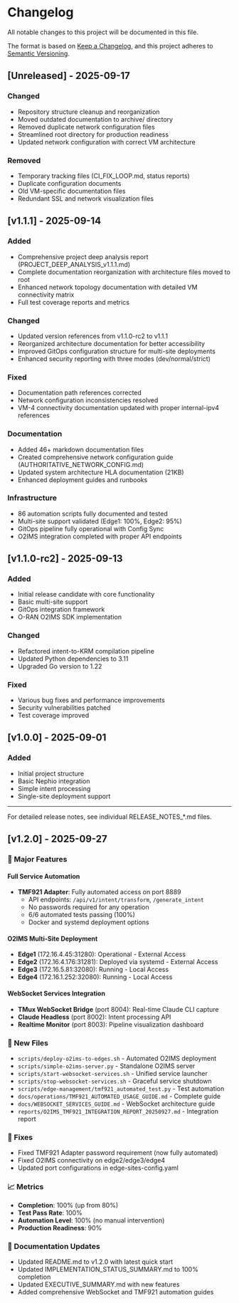 # Changelog

All notable changes to this project will be documented in this file.

The format is based on [Keep a Changelog](https://keepachangelog.com/en/1.0.0/),
and this project adheres to [Semantic Versioning](https://semver.org/spec/v2.0.0.html).

## [Unreleased] - 2025-09-17

### Changed
- Repository structure cleanup and reorganization
- Moved outdated documentation to archive/ directory
- Removed duplicate network configuration files
- Streamlined root directory for production readiness
- Updated network configuration with correct VM architecture

### Removed
- Temporary tracking files (CI_FIX_LOOP.md, status reports)
- Duplicate configuration documents
- Old VM-specific documentation files
- Redundant SSL and network visualization files

## [v1.1.1] - 2025-09-14

### Added
- Comprehensive project deep analysis report (PROJECT_DEEP_ANALYSIS_v1.1.1.md)
- Complete documentation reorganization with architecture files moved to root
- Enhanced network topology documentation with detailed VM connectivity matrix
- Full test coverage reports and metrics

### Changed
- Updated version references from v1.1.0-rc2 to v1.1.1
- Reorganized architecture documentation for better accessibility
- Improved GitOps configuration structure for multi-site deployments
- Enhanced security reporting with three modes (dev/normal/strict)

### Fixed
- Documentation path references corrected
- Network configuration inconsistencies resolved
- VM-4 connectivity documentation updated with proper internal-ipv4 references

### Documentation
- Added 46+ markdown documentation files
- Created comprehensive network configuration guide (AUTHORITATIVE_NETWORK_CONFIG.md)
- Updated system architecture HLA documentation (21KB)
- Enhanced deployment guides and runbooks

### Infrastructure
- 86 automation scripts fully documented and tested
- Multi-site support validated (Edge1: 100%, Edge2: 95%)
- GitOps pipeline fully operational with Config Sync
- O2IMS integration completed with proper API endpoints

## [v1.1.0-rc2] - 2025-09-13

### Added
- Initial release candidate with core functionality
- Basic multi-site support
- GitOps integration framework
- O-RAN O2IMS SDK implementation

### Changed
- Refactored intent-to-KRM compilation pipeline
- Updated Python dependencies to 3.11
- Upgraded Go version to 1.22

### Fixed
- Various bug fixes and performance improvements
- Security vulnerabilities patched
- Test coverage improved

## [v1.0.0] - 2025-09-01

### Added
- Initial project structure
- Basic Nephio integration
- Simple intent processing
- Single-site deployment support

---

For detailed release notes, see individual RELEASE_NOTES_*.md files.
## [v1.2.0] - 2025-09-27

### 🎉 Major Features

#### Full Service Automation
- **TMF921 Adapter**: Fully automated access on port 8889
  - API endpoints: `/api/v1/intent/transform`, `/generate_intent`
  - No passwords required for any operation
  - 6/6 automated tests passing (100%)
  - Docker and systemd deployment options

#### O2IMS Multi-Site Deployment
- **Edge1** (172.16.4.45:31280): Operational - External Access
- **Edge2** (172.16.4.176:31281): Deployed via systemd - External Access
- **Edge3** (172.16.5.81:32080): Running - Local Access
- **Edge4** (172.16.1.252:32080): Running - Local Access

#### WebSocket Services Integration
- **TMux WebSocket Bridge** (port 8004): Real-time Claude CLI capture
- **Claude Headless** (port 8002): Intent processing API
- **Realtime Monitor** (port 8003): Pipeline visualization dashboard

### 🔧 New Files
- `scripts/deploy-o2ims-to-edges.sh` - Automated O2IMS deployment
- `scripts/simple-o2ims-server.py` - Standalone O2IMS server
- `scripts/start-websocket-services.sh` - Unified service launcher
- `scripts/stop-websocket-services.sh` - Graceful service shutdown
- `scripts/edge-management/tmf921_automated_test.py` - Test automation
- `docs/operations/TMF921_AUTOMATED_USAGE_GUIDE.md` - Complete guide
- `docs/WEBSOCKET_SERVICES_GUIDE.md` - WebSocket architecture guide
- `reports/O2IMS_TMF921_INTEGRATION_REPORT_20250927.md` - Integration report

### 🐛 Fixes
- Fixed TMF921 Adapter password requirement (now fully automated)
- Fixed O2IMS connectivity on edge2/edge3/edge4
- Updated port configurations in edge-sites-config.yaml

### 📈 Metrics
- **Completion**: 100% (up from 80%)
- **Test Pass Rate**: 100%
- **Automation Level**: 100% (no manual intervention)
- **Production Readiness**: 90%

### 📝 Documentation Updates
- Updated README.md to v1.2.0 with latest quick start
- Updated IMPLEMENTATION_STATUS_SUMMARY.md to 100% completion
- Updated EXECUTIVE_SUMMARY.md with new features
- Added comprehensive WebSocket and TMF921 automation guides

